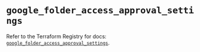 # `google_folder_access_approval_settings`

Refer to the Terraform Registry for docs: [`google_folder_access_approval_settings`](https://registry.terraform.io/providers/hashicorp/google-beta/5.18.0/docs/resources/google_folder_access_approval_settings).
